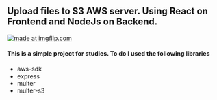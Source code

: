 ## Upload files to S3 AWS server. Using React on Frontend and NodeJs on Backend.



 <a href="https://imgflip.com/gif/3agka6"><img src="https://i.imgflip.com/3agka6.gif" title="made at imgflip.com"/></a>


#### This is a simple project for studies. To do I used the following libraries

- aws-sdk
- express
- multer
- multer-s3








